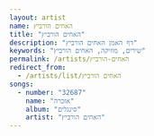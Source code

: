 ```yaml
---
layout: artist
name: האחים הורביץ
title: "האחים הורביץ"
description: "דף האמן האחים הורביץ"
keywords: "שירים, מוזיקה, האחים הורביץ"
permalink: /artists/האחים-הורביץ
redirect_from:
  - /artists/list/האחים הורביץ
songs:
  - number: "32687"
    name: "אזכרה"
    album: "סינגלים"
    artist: "האחים הורביץ"
---
```

